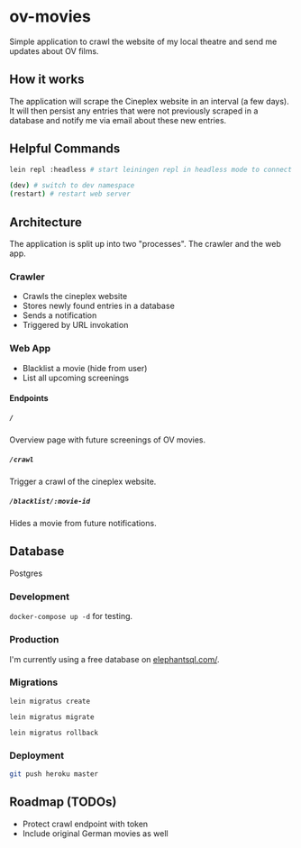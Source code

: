 # ov-movies

Simple application to crawl the website of my local theatre and send me updates about OV films.

## How it works

The application will scrape the Cineplex website in an interval (a few days).
It will then persist any entries that were not previously scraped in a database and notify me via email about these new entries.

## Helpful Commands

```bash
lein repl :headless # start leiningen repl in headless mode to connect to (e.g. from Cursive)

(dev) # switch to dev namespace
(restart) # restart web server
```

## Architecture

The application is split up into two "processes". The crawler and the web app.

### Crawler

- Crawls the cineplex website
- Stores newly found entries in a database
- Sends a notification
- Triggered by URL invokation

### Web App

- Blacklist a movie (hide from user)
- List all upcoming screenings

#### Endpoints

##### `/`

Overview page with future screenings of OV movies.

##### `/crawl`

Trigger a crawl of the cineplex website.

##### `/blacklist/:movie-id`

Hides a movie from future notifications.

## Database

Postgres

### Development

`docker-compose up -d` for testing.

### Production

I'm currently using a free database on [elephantsql.com/](https://www.elephantsql.com/).

### Migrations

`lein migratus create`

`lein migratus migrate`

`lein migratus rollback`

### Deployment

````bash
git push heroku master
```` 

## Roadmap (TODOs)

- Protect crawl endpoint with token
- Include original German movies as well